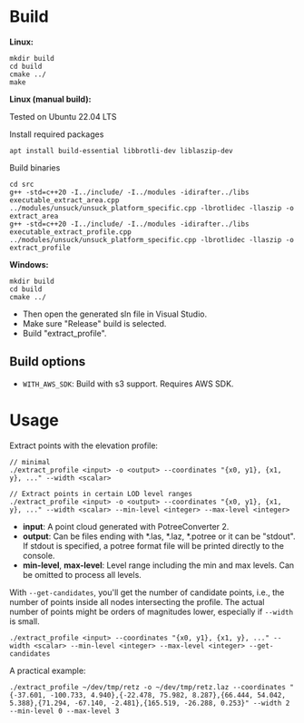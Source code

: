 
# Build

__Linux:__
```
mkdir build
cd build
cmake ../
make
```

__Linux (manual build):__

Tested on Ubuntu 22.04 LTS

Install required packages
```
apt install build-essential libbrotli-dev liblaszip-dev
```
Build binaries
```
cd src
g++ -std=c++20 -I../include/ -I../modules -idirafter../libs executable_extract_area.cpp ../modules/unsuck/unsuck_platform_specific.cpp -lbrotlidec -llaszip -o extract_area
g++ -std=c++20 -I../include/ -I../modules -idirafter../libs executable_extract_profile.cpp ../modules/unsuck/unsuck_platform_specific.cpp -lbrotlidec -llaszip -o extract_profile
```

__Windows:__
```
mkdir build
cd build
cmake ../
```
* Then open the generated sln file in Visual Studio. 
* Make sure "Release" build is selected.
* Build "extract_profile".

## Build options

* `WITH_AWS_SDK`: Build with s3 support. Requires AWS SDK.


# Usage

Extract points with the elevation profile:

    // minimal
    ./extract_profile <input> -o <output> --coordinates "{x0, y1}, {x1, y}, ..." --width <scalar> 

    // Extract points in certain LOD level ranges
    ./extract_profile <input> -o <output> --coordinates "{x0, y1}, {x1, y}, ..." --width <scalar> --min-level <integer> --max-level <integer>

* __input__: A point cloud generated with PotreeConverter 2.
* __output__: Can be files ending with *.las, *.laz, *.potree or it can be "stdout". If stdout is specified, a potree format file will be printed directly to the console. 
* __min-level__, __max-level__: Level range including the min and max levels. Can be omitted to process all levels. 


With ```--get-candidates```, you'll get the number of candidate points, i.e., the number of points inside all nodes intersecting the profile. The actual number of points might be orders of magnitudes lower, especially if ```--width``` is small.

    ./extract_profile <input> --coordinates "{x0, y1}, {x1, y}, ..." --width <scalar> --min-level <integer> --max-level <integer> --get-candidates

A practical example:

    ./extract_profile ~/dev/tmp/retz -o ~/dev/tmp/retz.laz --coordinates "{-37.601, -100.733, 4.940},{-22.478, 75.982, 8.287},{66.444, 54.042, 5.388},{71.294, -67.140, -2.481},{165.519, -26.288, 0.253}" --width 2 --min-level 0 --max-level 3
